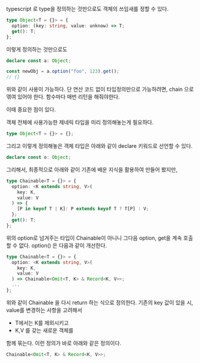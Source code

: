 typescript 로 type을 정의하는 것만으로도 객체의 쓰임새를 정할 수 있다.

```typescript
type Object<T = {}> = {
  option: (key: string, value: unknow) => T;
  get(): T;
};
```

이렇게 정의하는 것만으로도

```typescript
declare const a: Object;

const newObj = a.option("foo", 123).get();
// {}
```

위와 같이 사용이 가능하다. 단 연산 코드 없이 타입정의만으로 가능하려면, chain 으로 엮여 있어야 한다.
함수마다 매번 리턴을 해줘야한다.

이때 중요한 점이 있다.

객체 전체에 사용가능한 제네릭 타입을 미리 정의해놓는게 필요하다.

```typescript
type Object<T = {}> = {};
```

그리고 이렇게 정의해놓은 객체 타입은 아래와 같이 declare 키워드로 선언할 수 있다.

```typescript
declare const o: Object;
```

그리해서, 최종적으로 아래와 같이 기존에 배운 지식을 활용하여 만들어 봤지만,

```typescript
type Chainable<T = {}> = {
  option: <K extends string, V>(
    key: K,
    value: V
  ) => {
    [P in keyof T | K]: P extends keyof T ? T[P] : V;
  };
  get(): T;
};
```

위의 option로 넘겨주는 타입이 Chainable이 아니니 그다음 option, get을 계속 호출할 수 없다.
option() 은 다음과 같이 개선한다.

```typescript
type Chainable<T = {}> = {
  option: <K extends string, V>(
    key: K,
    value: V
  ) => Chainable<Omit<T, K> & Record<K, V>>;
  ...
};


```

위와 같이 Chainable 을 다시 return 하는 식으로 정의한다.
기존의 key 값이 있을 시, value를 변경하는 사항을 고려해서

- T에서는 K를 제외시키고
- K,V 를 갖는 새로운 객체를

함께 묶는다. 이런 정의가 바로 아래와 같은 정의이다.

```typescript
Chainable<Omit<T, K> & Record<K, V>>;
```
